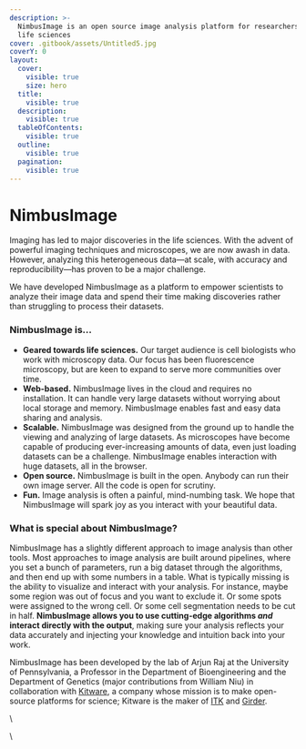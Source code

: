 ```yaml
---
description: >-
  NimbusImage is an open source image analysis platform for researchers in the
  life sciences
cover: .gitbook/assets/Untitled5.jpg
coverY: 0
layout:
  cover:
    visible: true
    size: hero
  title:
    visible: true
  description:
    visible: true
  tableOfContents:
    visible: true
  outline:
    visible: true
  pagination:
    visible: true
---
```


# NimbusImage

Imaging has led to major discoveries in the life sciences. With the advent of powerful imaging techniques and microscopes, we are now awash in data. However, analyzing this heterogeneous data—at scale, with accuracy and reproducibility—has proven to be a major challenge.

We have developed NimbusImage as a platform to empower scientists to analyze their image data and spend their time making discoveries rather than struggling to process their datasets.

### NimbusImage is…

* **Geared towards life sciences.** Our target audience is cell biologists who work with microscopy data. Our focus has been fluorescence microscopy, but are keen to expand to serve more communities over time.
* **Web-based.** NimbusImage lives in the cloud and requires no installation. It can handle very large datasets without worrying about local storage and memory. NimbusImage enables fast and easy data sharing and analysis.
* **Scalable.** NimbusImage was designed from the ground up to handle the viewing and analyzing of large datasets. As microscopes have become capable of producing ever-increasing amounts of data, even just loading datasets can be a challenge. NimbusImage enables interaction with huge datasets, all in the browser.
* **Open source.** NimbusImage is built in the open. Anybody can run their own image server. All the code is open for scrutiny.
* **Fun.** Image analysis is often a painful, mind-numbing task. We hope that NimbusImage will spark joy as you interact with your beautiful data.

### What is special about NimbusImage?

NimbusImage has a slightly different approach to image analysis than other tools. Most approaches to image analysis are built around pipelines, where you set a bunch of parameters, run a big dataset through the algorithms, and then end up with some numbers in a table. What is typically missing is the ability to visualize and interact with your analysis. For instance, maybe some region was out of focus and you want to exclude it. Or some spots were assigned to the wrong cell. Or some cell segmentation needs to be cut in half. **NimbusImage allows you to use cutting-edge algorithms&#x20;**_**and**_**&#x20;interact directly with the output**, making sure your analysis reflects your data accurately and injecting your knowledge and intuition back into your work.

NimbusImage has been developed by the lab of Arjun Raj at the University of Pennsylvania, a Professor in the Department of Bioengineering and the Department of Genetics (major contributions from William Niu) in collaboration with [Kitware](https://www.kitware.com/), a company whose mission is to make open-source platforms for science; Kitware is the maker of [ITK](https://itk.org/) and [Girder](https://github.com/girder/girder).

\


\
